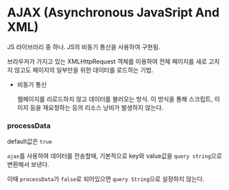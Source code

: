 # AJAX (Asynchronous JavaSript And XML)

JS 라이브러리 중 하나. JS의 비동기 통신을 사용하여 구현됨.

브라우저가 가지고 있는 XMLHttpRequest 객체를 이용하여 전체 페이지를 새로 고치지 않고도 페이지의 일부만을 위한 데이터를 로드하는 기법.

- 비동기 통신

  웹페이지를 리로드하지 않고 데이터를 불러오는 방식. 이 방식을 통해 스크립트, 이미지 등을 재요청하는 등의 리소스 낭비가 발생하지 않는다.







### processData

default값은 `true`

`ajax`를 사용하여 데이터를 전송할때, 기본적으로 key와 value값을 `query string`으로 변환해서 보낸다.

이때 `processData`가 `false`로 되어있으면 `query String`으로 설정하지 않는다.